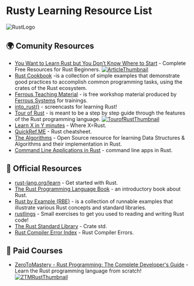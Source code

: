 # Rusty Learning Resource List

![RustLogo](https://foundation.rust-lang.org/img/rust-logo-blk.svg)

## 🌍 Comunity Resources

- [You Want to Learn Rust but You Don’t Know Where to Start](https://towardsdatascience.com/you-want-to-learn-rust-but-you-dont-know-where-to-start-fc826402d5ba) - Complete Free Resources for Rust Beginners.
[![ArticleThumbnail](https://miro.medium.com/max/1000/1*98Yq1pwGYd49JhdHB3eZdQ.png)](https://towardsdatascience.com/you-want-to-learn-rust-but-you-dont-know-where-to-start-fc826402d5ba)
- [Rust Cookbook](https://rust-lang-nursery.github.io/rust-cookbook/) -is a collection of simple examples that demonstrate good practices to accomplish common programming tasks, using the crates of the Rust ecosystem.
- [Ferrous Teaching Material](https://ferrous-systems.github.io/teaching-material/) - is free workshop material produced by [Ferrous Systems](https://ferrous-systems.com/) for trainings.
- [into_rust()](http://intorust.com/) - screencasts for learning Rust!
- [Tour of Rust](https://tourofrust.com/) - is meant to be a step by step guide through the features of the Rust programming language.
[![TourofRustThumbnail](https://tourofrust.com/intro.png)](https://tourofrust.com/)
- [Learn X in Y minutes](https://learnxinyminutes.com/docs/rust/) - Where X=Rust.
- [QuickRef.ME](https://quickref.me/rust) - Rust cheatsheet.
- [The Algorithms](https://the-algorithms.com/language/rust) - Open Source resource for learning Data Structures & Algorithms and their implementation in Rust.
- [Command Line Applications in Rust](https://rust-cli.github.io/book) - command line apps in Rust.

## 🦀 Official Resources

- [rust-lang.org/learn](https://www.rust-lang.org/learn) - Get started with Rust.
- [The Rust Programming Language Book](https://doc.rust-lang.org/stable/book/) - an introductory book about Rust.
- [Rust by Example (RBE)](https://doc.rust-lang.org/stable/rust-by-example/) - is a collection of runnable examples that illustrate various Rust concepts and standard libraries.
- [rustlings](https://github.com/rust-lang/rustlings) - Small exercises to get you used to reading and writing Rust code!
- [The Rust Standard Library](https://doc.rust-lang.org/stable/std/) - Crate std.
- [Rust Compiler Error Index](https://doc.rust-lang.org/error-index.html) - Rust Compiler Errors.

## 💸 Paid Courses

- [ZeroToMastery - Rust Programming: The Complete Developer's Guide](https://zerotomastery.io/courses/learn-rust/) - Learn the Rust programming language from scratch!
[![ZTMRustThumbnail](https://images.ctfassets.net/aq13lwl6616q/2Suf3pyuUdK6bxjR5jcaSE/4b9f3f86834a3ce65d1c83e3a11c8dcd/rust_programming_zero_to_mastery.png?w=800&h=450&q=50&fm=png)](https://zerotomastery.io/courses/learn-rust/)
